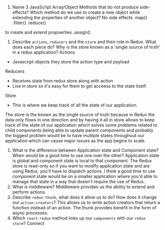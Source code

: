 1.  Name 3 JavaScript Array/Object Methods that do not produce side-effects? Which method do we use to create a new object while extending the properties of another object?
No side effects
.map() 
.filter()
.reduce()

to create and extend propoerties
.assign()

1.  Describe `actions`, `reducers` and the `store` and their role in Redux. What does each piece do? Why is the store known as a 'single source of truth' in a redux application?
Actions
- Javascript objects they store the action type and payload

Reducers
- Receives state from redux store along with action
- Live in store so it's easy for them to get acceess to the state itself.

Store
- This is where we keep track of all the state of our application.

The store is the known as the single source of truth because in Redux the data only flows in one direction and by having it all in store allows to keep track of the state of our application which solves some problems related to child components being able to update parent components and probably the biggest problem would be to have multiple states throughout our application which can cause major issues as the app begins to scale. 


1.  What is the difference between Application state and Component state? When would be a good time to use one over the other?
Application state is global and component state is local to that component. The Redux store is read-only so if you want to modify application state and are using Redux, you'll have to dispatch actions. I think a good time to use component state would be on a smaller application where you'd able to manage that state in a way that doesn't require the use of Redux.
1.  What is middleware?
Middleware provides us the ability to extend and perform actions.
1.  Describe `redux-thunk`, what does it allow us to do? How does it change our `action-creators`?
This allows us to write action creators that return a function instead of an action. The thunk provides benefit in the form of async processes.
1.  Which `react-redux` method links up our `components` with our `redux store`?
Connect